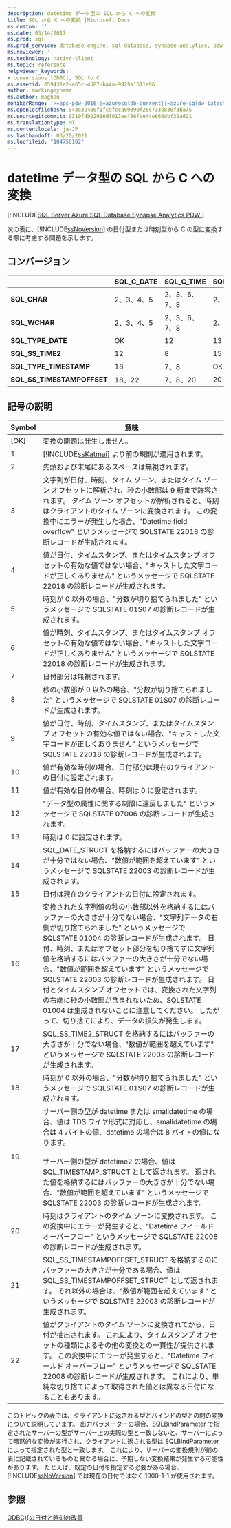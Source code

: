 ```yaml
---
description: datetime データ型の SQL から C への変換
title: SQL から C への変換 |Microsoft Docs
ms.custom: ''
ms.date: 03/14/2017
ms.prod: sql
ms.prod_service: database-engine, sql-database, synapse-analytics, pdw
ms.reviewer: ''
ms.technology: native-client
ms.topic: reference
helpviewer_keywords:
- conversions [ODBC], SQL to C
ms.assetid: 059431e2-a65c-4587-ba4a-9929a1611e96
author: markingmyname
ms.author: maghan
monikerRange: '>=aps-pdw-2016||=azuresqldb-current||=azure-sqldw-latest||>=sql-server-2016||>=sql-server-linux-2017||=azuresqldb-mi-current'
ms.openlocfilehash: 543e32480f1fcdfcca09390f26c733b838f3ba75
ms.sourcegitcommit: 0310fdb22916df013eef86fee44e660dbf39ad21
ms.translationtype: MT
ms.contentlocale: ja-JP
ms.lasthandoff: 03/20/2021
ms.locfileid: "104756102"
---
```

# <a name="datetime-data-type-conversions-from-sql-to-c"></a>datetime データ型の SQL から C への変換
[!INCLUDE[SQL Server Azure SQL Database Synapse Analytics PDW ](../../includes/applies-to-version/sql-asdb-asdbmi-asa-pdw.md)]

  次の表に、[!INCLUDE[ssNoVersion](../../includes/ssnoversion-md.md)] の日付型または時刻型から C の型に変換する際に考慮する問題を示します。  
  
## <a name="conversions"></a>コンバージョン  
  
|   | SQL_C_DATE | SQL_C_TIME | SQL_C_TIMESTAMP | SQL_C_SS_TIME2 | SQL_C_SS_TIMESTAMPOFFSET | SQL_C_BINARY | SQL_C_CHAR | SQL_C_WCHAR |
| - | ---------- | ---------- | --------------- | -------------- | ------------------------ | ------------ | ---------- | ----------- |
| **SQL_CHAR** |2、3、4、5|2、3、6、7、8|2、3、9、10、11|2、3、6、7|2、3、9、10、11|1|1|1|  
| **SQL_WCHAR** |2、3、4、5|2、3、6、7、8|2、3、9、10、11|2、3、6、7|2、3、9、10、11|1|1|1|  
| **SQL_TYPE_DATE** |OK|12|13|12|13、23|14|16|16|  
| **SQL_SS_TIME2** |12|8|15|OK|10、23|17|16|16|  
| **SQL_TYPE_TIMESTAMP** |18|7、8|OK|7|23|19|16|16|  
| **SQL_SS_TIMESTAMPOFFSET** |18、22|7、8、20|20|7、20|OK|21|16|16|  
  
## <a name="key-to-symbols"></a>記号の説明  
  
|Symbol|意味|  
|------------|-------------|  
|[OK]|変換の問題は発生しません。|  
|1|[!INCLUDE[ssKatmai](../../includes/sskatmai-md.md)] より前の規則が適用されます。|  
|2|先頭および末尾にあるスペースは無視されます。|  
|3|文字列が日付、時刻、タイム ゾーン、またはタイム ゾーン オフセットに解析され、秒の小数部は 9 桁まで許容されます。 タイム ゾーン オフセットが解析されると、時刻はクライアントのタイム ゾーンに変換されます。 この変換中にエラーが発生した場合、"Datetime field overflow" というメッセージで SQLSTATE 22018 の診断レコードが生成されます。|  
|4|値が日付、タイムスタンプ、またはタイムスタンプ オフセットの有効な値ではない場合、"キャストした文字コードが正しくありません" というメッセージで SQLSTATE 22018 の診断レコードが生成されます。|  
|5|時刻が 0 以外の場合、"分数が切り捨てられました" というメッセージで SQLSTATE 01S07 の診断レコードが生成されます。|  
|6|値が時刻、タイムスタンプ、またはタイムスタンプ オフセットの有効な値ではない場合、"キャストした文字コードが正しくありません" というメッセージで SQLSTATE 22018 の診断レコードが生成されます。|  
|7|日付部分は無視されます。|  
|8|秒の小数部が 0 以外の場合、"分数が切り捨てられました" というメッセージで SQLSTATE 01S07 の診断レコードが生成されます。|  
|9|値が日付、時刻、タイムスタンプ、またはタイムスタンプ オフセットの有効な値ではない場合、"キャストした文字コードが正しくありません" というメッセージで SQLSTATE 22018 の診断レコードが生成されます。|  
|10|値が有効な時刻の場合、日付部分は現在のクライアントの日付に設定されます。|  
|11|値が有効な日付の場合、時刻は 0 に設定されます。|  
|12|"データ型の属性に関する制限に違反しました" というメッセージで SQLSTATE 07006 の診断レコードが生成されます。|  
|13|時刻は 0 に設定されます。|  
|14|SQL_DATE_STRUCT を格納するにはバッファーの大きさが十分ではない場合、"数値が範囲を超えています" というメッセージで SQLSTATE 22003 の診断レコードが生成されます。|  
|15|日付は現在のクライアントの日付に設定されます。|  
|16|変換された文字列値の秒の小数部以外を格納するにはバッファーの大きさが十分でない場合、"文字列データの右側が切り捨てられました" というメッセージで SQLSTATE 01004 の診断レコードが生成されます。 日付、時刻、またはオフセット部分を切り捨てずに文字列値を格納するにはバッファーの大きさが十分でない場合、"数値が範囲を超えています" というメッセージで SQLSTATE 22003 の診断レコードが生成されます。 日付とタイムスタンプ オフセットでは、変換された文字列の右端に秒の小数部が含まれないため、SQLSTATE 01004 は生成されないことに注意してください。 したがって、切り捨てにより、データの損失が発生します。|  
|17|SQL_SS_TIME2_STRUCT を格納するにはバッファーの大きさが十分でない場合、"数値が範囲を超えています" というメッセージで SQLSTATE 22003 の診断レコードが生成されます。|  
|18|時刻が 0 以外の場合、"分数が切り捨てられました" というメッセージで SQLSTATE 01S07 の診断レコードが生成されます。|  
|19|サーバー側の型が datetime または smalldatetime の場合、値は TDS ワイヤ形式に対応し、smalldatetime の場合は 4 バイトの値、datetime の場合は 8 バイトの値になります。<br /><br /> サーバー側の型が datetime2 の場合、値は SQL_TIMESTAMP_STRUCT として返されます。 返された値を格納するにはバッファーの大きさが十分でない場合、"数値が範囲を超えています" というメッセージで SQLSTATE 22003 の診断レコードが生成されます。|  
|20|時刻はクライアントのタイム ゾーンに変換されます。 この変換中にエラーが発生すると、"Datetime フィールド オーバーフロー" というメッセージで SQLSTATE 22008 の診断レコードが生成されます。|  
|21|SQL_SS_TIMESTAMPOFFSET_STRUCT を格納するのにバッファーの大きさが十分である場合、値は SQL_SS_TIMESTAMPOFFSET_STRUCT として返されます。 それ以外の場合は、"数値が範囲を超えています" というメッセージで SQLSTATE 22003 の診断レコードが生成されます。|  
|22|値がクライアントのタイム ゾーンに変換されてから、日付が抽出されます。 これにより、タイムスタンプ オフセットの種類によるその他の変換との一貫性が提供されます。 この変換中にエラーが発生すると、"Datetime フィールド オーバーフロー" というメッセージで SQLSTATE 22008 の診断レコードが生成されます。 これにより、単純な切り捨てによって取得された値とは異なる日付になることもあります。|  
  
 このトピックの表では、クライアントに返される型とバインドの型との間の変換について説明しています。 出力パラメーターの場合、SQLBindParameter で指定されたサーバーの型がサーバー上の実際の型と一致しないと、サーバーによって暗黙的な変換が実行され、クライアントに返される型は SQLBindParameter によって指定された型と一致します。 これにより、サーバーの変換規則が前の表に記載されているものと異なる場合に、予期しない変換結果が発生する可能性があります。 たとえば、既定の日付を指定する必要がある場合、[!INCLUDE[ssNoVersion](../../includes/ssnoversion-md.md)] では現在の日付ではなく 1900-1-1 が使用されます。  
  
## <a name="see-also"></a>参照  
 [ODBC&#41;&#40;の日付と時刻の改善 ](../../relational-databases/native-client-odbc-date-time/date-and-time-improvements-odbc.md)  
  
  
